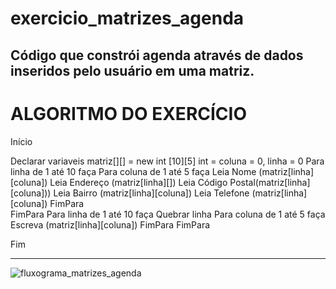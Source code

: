 # exercicio_matrizes_agenda
Código que constrói agenda através de dados inseridos pelo usuário em uma matriz.
------------------------------------------------------
# ALGORITMO DO EXERCÍCIO
Início
	
  Declarar variaveis 
	matriz[][] = new int [10][5]
	int = coluna = 0, linha = 0
 	Para linha de 1 até 10 faça 
	  Para coluna de 1 até 5 faça 
	  Leia Nome (matriz[linha][coluna])
	  Leia Endereço (matriz[linha][])
	  Leia Código Postal(matriz[linha][coluna]))
	  Leia Bairro (matriz[linha][coluna])
	  Leia Telefone (matriz[linha][coluna])
	  FimPara			
	FimPara
	Para linha de 1 até 10 faça 
	Quebrar linha
	  Para coluna de 1 até 5 faça
	  Escreva (matriz[linha][coluna])
	  FimPara
	FimPara
  
Fim

--------------------------------------------------------
![fluxograma_matrizes_agenda](https://user-images.githubusercontent.com/84599880/171446439-2262dbe7-38c7-42a5-acc9-ad3b6f2bf6f7.png)
